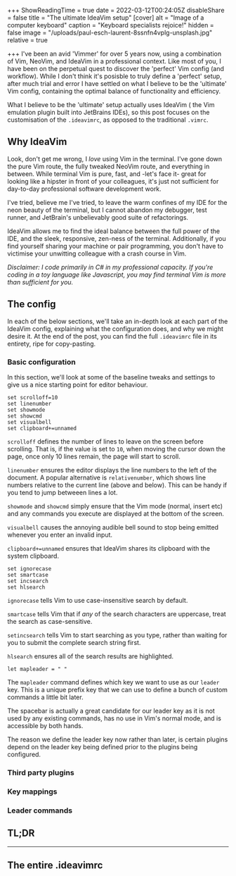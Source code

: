 +++
ShowReadingTime = true
date = 2022-03-12T00:24:05Z
disableShare = false
title = "The ultimate IdeaVim setup"
[cover]
alt = "Image of a computer keyboard"
caption = "Keyboard specialists rejoice!"
hidden = false
image = "/uploads/paul-esch-laurent-8ssnfn4vplg-unsplash.jpg"
relative = true

+++
I've been an avid 'Vimmer' for over 5 years now, using a combination of Vim, NeoVim, and IdeaVim in a professional context.  Like most of you, I have been on the perpetual quest to discover the 'perfect' Vim config (and workflow). While I don't think it's posisble to truly define a 'perfect' setup, after much trial and error I have settled on what I believe to be the 'ultimate' Vim config, containing the optimal balance of functionality and efficiency.

What I believe to be the 'ultimate' setup actually uses IdeaVim ( the Vim emulation plugin built into JetBrains IDEs), so this post focuses on the customisation of the `.ideavimrc`, as opposed to the traditional `.vimrc`.

## Why IdeaVim

Look, don't get me wrong, I _love_ using Vim in the terminal. I've gone down the pure Vim route, the fully tweaked NeoVim route, and everything in between. While terminal Vim is pure, fast, and -let's face it- great for looking like a hipster in front of your colleagues, it's just not sufficient for day-to-day professional software development work.

I've tried, believe me I've tried, to leave the warm confines of my IDE for the neon beauty of the terminal, but I cannot abandon my debugger, test runner, and JetBrain's unbelievably good suite of refactorings.

IdeaVim allows me to find the ideal balance between the full power of the IDE, and the sleek, responsive, zen-ness of the terminal. Additionally, if you find yourself sharing your machine or pair programming, you don't have to victimise your unwitting colleague with a crash course in Vim.

_Disclaimer: I code primarily in C# in my professional capacity.  If you're coding in a toy language like Javascript, you may find terminal Vim is more than sufficient for you._

## The config

In each of the below sections, we'll take an in-depth look at each part of the IdeaVim config, explaining what the configuration does, and why we might desire it.  At the end of the post, you can find the full `.ideavimrc` file in its entirety, ripe for copy-pasting.

### Basic configuration

In this section, we'll look at some of the baseline tweaks and settings to give us a nice starting point for editor behaviour.

```vimrc
set scrolloff=10
set linenumber
set showmode
set showcmd
set visualbell
set clipboard+=unnamed
```

`scrolloff` defines the number of lines to leave on the screen before scrolling. That is, if the value is set to `10`, when moving the cursor down the page, once only 10 lines remain, the page will start to scroll.

`linenumber` ensures the editor displays the line numbers to the left of the document. A popular alternative is `relativenumber`, which shows line numbers relative to the current line (above and below). This can be handy if you tend to jump betweeen lines a lot.

`showmode` and `showcmd` simply ensure that the Vim mode (normal, insert etc) and any commands you execute are displayed at the bottom of the screen.

`visualbell` causes the annoying audible bell sound to stop being emitted whenever you enter an invalid input.

`clipboard+=unnamed` ensures that IdeaVim shares its clipboard with the system clipboard.

```vimrc
set ignorecase
set smartcase
set incsearch
set hlsearch
```

`ignorecase` tells Vim to use case-insensitive search by default.

`smartcase` tells Vim that if _any_ of the search characters are uppercase, treat the search as case-sensitive.

`setincsearch` tells Vim to start searching as you type, rather than waiting for you to submit the complete search string first.

`hlsearch` ensures all of the search results are highlighted.

```vimrc
let mapleader = " "
```

The `mapleader` command defines which key we want to use as our `leader` key. This is a unique prefix key that we can use to define a bunch of custom commands a little bit later.

The spacebar is actually a great candidate for our leader key as it is not used by any existing commands, has no use in Vim's normal mode, and is accessible by both hands.

The reason we define the leader key now rather than later, is certain plugins depend on the leader key being defined prior to the plugins being configured.

### Third party plugins

### Key mappings

### Leader commands

## TL;DR

***

## The entire .ideavimrc